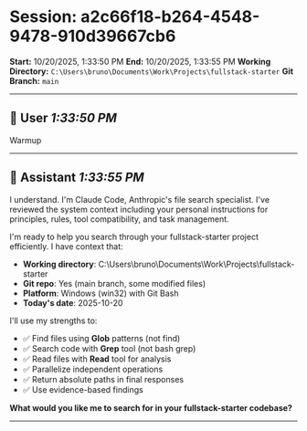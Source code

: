 # Session: a2c66f18-b264-4548-9478-910d39667cb6

**Start:** 10/20/2025, 1:33:50 PM
**End:** 10/20/2025, 1:33:55 PM
**Working Directory:** `C:\Users\bruno\Documents\Work\Projects\fullstack-starter`
**Git Branch:** `main`

---

## 👤 User _1:33:50 PM_

Warmup

---

## 🤖 Assistant _1:33:55 PM_

I understand. I'm Claude Code, Anthropic's file search specialist. I've reviewed the system context including your personal instructions for principles, rules, tool compatibility, and task management.

I'm ready to help you search through your fullstack-starter project efficiently. I have context that:

- **Working directory**: C:\Users\bruno\Documents\Work\Projects\fullstack-starter
- **Git repo**: Yes (main branch, some modified files)
- **Platform**: Windows (win32) with Git Bash
- **Today's date**: 2025-10-20

I'll use my strengths to:
- ✅ Find files using **Glob** patterns (not find)
- ✅ Search code with **Grep** tool (not bash grep)
- ✅ Read files with **Read** tool for analysis
- ✅ Parallelize independent operations
- ✅ Return absolute paths in final responses
- ✅ Use evidence-based findings

**What would you like me to search for in your fullstack-starter codebase?**

---

